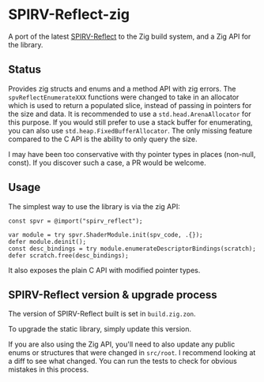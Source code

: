 # SPIRV-Reflect-zig

A port of the latest [SPIRV-Reflect](https://github.com/KhronosGroup/SPIRV-Reflect/) to the Zig
build system, and a Zig API for the library.

## Status

Provides zig structs and enums and a method API with zig errors. The `spvReflectEnumerateXXX`
functions were changed to take in an allocator which is used to return a populated slice, instead of
passing in pointers for the size and data. It is recommended to use a `std.head.ArenaAllocator` for
this purpose. If you would still prefer to use a stack buffer for enumerating, you can also use
`std.heap.FixedBufferAllocator`. The only missing feature compared to the C API is the ability to
only query the size.

I may have been too conservative with thy pointer types in places (non-null, const). If you discover
such a case, a PR would be welcome.

## Usage

The simplest way to use the library is via the zig API:

```zig
const spvr = @import("spirv_reflect");

var module = try spvr.ShaderModule.init(spv_code, .{});
defer module.deinit();
const desc_bindings = try module.enumerateDescriptorBindings(scratch);
defer scratch.free(desc_bindings);
```

It also exposes the plain C API with modified pointer types.

## SPIRV-Reflect version & upgrade process

The version of SPIRV-Reflect built is set in `build.zig.zon`.

To upgrade the static library, simply update this version.

If you are also using the Zig API, you'll need to also update any public enums or structures that
were changed in `src/root`. I recommend looking at a diff to see what changed. You can run the tests
to check for obvious mistakes in this process.
